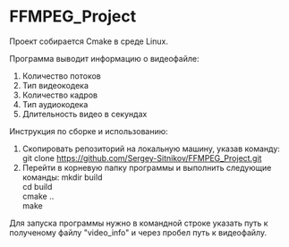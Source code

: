 # FFMPEG_Project
Проект собирается Cmake в среде Linux.

Программа выводит информацию о видеофайле:
1. Количество потоков
2. Тип видеокодека
3. Количество кадров
4. Тип аудиокодека
5. Длительность видео в секундах

Инструкция по сборке и использованию:
1. Скопировать репозиторий на локальную машину, указав команду: git clone https://github.com/Sergey-Sitnikov/FFMPEG_Project.git
2. Перейти в корневую папку программы и выполнить следующие команды:
    mkdir build  
    cd build  
    cmake ..  
    make  

Для запуска программы нужно в командной строке указать путь к полученому файлу "video_info" и через пробел путь к видеофайлу.
